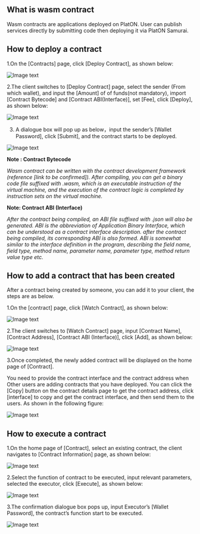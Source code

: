 ## <a name="what_is_msc"></a>What is wasm contract
Wasm contracts  are applications deployed on PlatON. User can publish services directly by submitting code then deploying it via PlatON Samurai.


## <a name="how_to_deploy"></a>How to deploy a contract

1.On the [Contracts] page, click [Deploy Contract], as shown below:

![Image text](assets/platon-samurai-EN/image/Contract_deploy.png)

2.The client switches to [Deploy Contract] page, select the sender (From which wallet), and input the [Amount] of of funds(not mandatory), import [Contract Bytecode] and [Contract ABI(Interface)], set [Fee], click [Deploy], as shown below:

![Image text](assets/platon-samurai-EN/image/Contract_info_input.png)

3. A dialogue box will pop up as below，input the sender’s [Wallet Password], click [Submit], and the contract starts to be deployed.

![Image text](assets/platon-samurai-EN/image/Contract_creation_confirm.png)

**Note : Contract Bytecode**

*Wasm contract can be written with the contract development framework (reference [link to be confirmed]). After compiling, you can get a binary code file suffixed with .wasm, which is an executable instruction of the virtual machine, and the execution of the contract logic is completed by instruction sets on the virtual machine.*

**Note: Contract ABI (Interface)**

*After the contract being compiled, an ABI file suffixed with .json will also be generated. ABI is the abbreviation of Application Binary Interface, which can be understood as a contract interface description. after the contract being compiled, its corresponding ABI is also formed. ABI is somewhat similar to the interface definition in the program, describing the field name, field type, method name, parameter name, parameter type, method return value type etc.*

## <a name="how_to_add"></a>How to add a contract that has been created 
After a contract being created by someone, you can add it to your client, the steps are as below.

1.On the [contract] page, click [Watch Contract], as shown below:

![Image text](assets/platon-samurai-EN/image/Add_contract.png)

2.The client switches to [Watch Contract] page, input [Contract Name], [Contract Address], [Contract ABI (Interface)], click [Add], as shown below:

![Image text](assets/platon-samurai-EN/image/Add_contract_info.png)

3.Once completed, the newly added contract will be displayed on the home page of [Contract]. 

You need to provide the contract interface and the contract address when Other users are adding contracts that you have deployed.  You can click the [Copy] button on the contract details page to get the contract address, click [interface] to copy and get the contract interface, and then send them to the users. As shown in the following figure:

![Image text](image/Address+ABI.png)


## <a name="how_to_run"></a>How to execute a contract

1.On the home page of [Contract], select an existing contract, the client navigates to [Contract Information] page, as shown below:

![Image text](assets/platon-samurai-EN/image/Contract_detail.png)

2.Select the function of contract to be executed, input relevant parameters, selected the executor, click [Execute], as shown below:

![Image text](assets/platon-samurai-EN/image/Execution_set.png)

3.The confirmation dialogue box pops up, input Executor’s [Wallet Password], the contract’s function start to be executed.

![Image text](assets/platon-samurai-EN/image/Execute_Contract.png)



